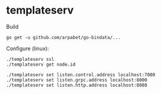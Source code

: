 # templateserv

Build
```
go get -u github.com/arpabet/go-bindata/...
```

Configure (linux):
```
./templateserv ssl
./templateserv get node.id

./templateserv set listen.control.address localhost:7000
./templateserv set listen.grpc.address localhost:8000
./templateserv set listen.http.address localhost:8080
```


